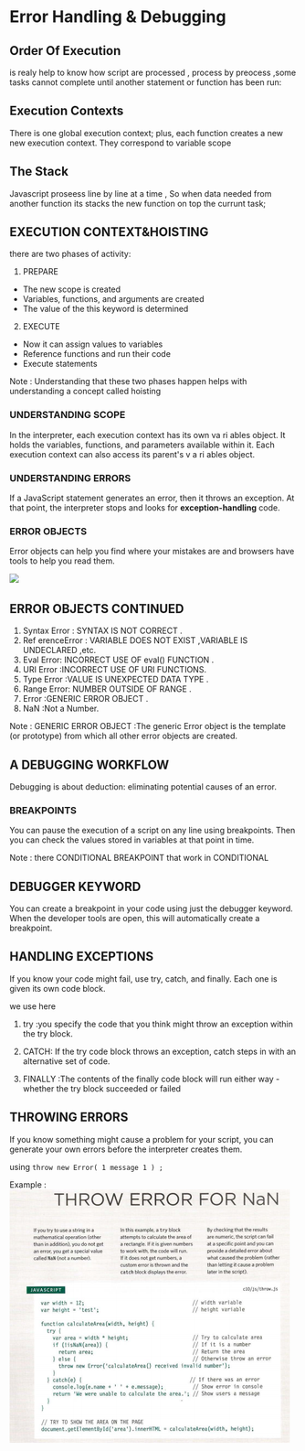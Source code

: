 # Error Handling & Debugging

## Order Of Execution 

is realy help to know how script are processed , process by preocess ,some tasks cannot complete until another statement or function has been run:

##  Execution Contexts 
There is one global execution context; plus, each function creates a new
new execution context. They correspond to variable scope

## The Stack
Javascript proseess line by line at a time , So when data needed from another function its stacks the new function on top the currunt task;

## EXECUTION CONTEXT&HOISTING 
there are two phases
of activity:  
1. PREPARE
 - The new scope is created
 - Variables, functions, and arguments are created
 - The value of the this keyword is determined
2. EXECUTE
 - Now it can assign values to variables
 - Reference functions and run their code
 - Execute statements 

 Note : Understanding that these two phases happen helps
with understanding a concept called hoisting

### UNDERSTANDING SCOPE 
In the interpreter, each execution context has its own va ri ables object.
It holds the variables, functions, and parameters available within it.
Each execution context can also access its parent's v a ri ables object. 

### UNDERSTANDING ERRORS 
If a JavaScript statement generates an error, then it throws an exception.
At that point, the interpreter stops and looks for **exception-handling** code. 

### ERROR OBJECTS
Error objects can help you find where your mistakes are
and browsers have tools to help you read them. 

![](resorces/error.png)

## ERROR OBJECTS CONTINUED 
1. Syntax Error : SYNTAX IS NOT CORRECT .
2. Ref erenceError  : VARIABLE DOES NOT EXIST  ,VARIABLE IS UNDECLARED ,etc.
3. Eval Error:  INCORRECT USE OF eval() FUNCTION .
4. URI Error :INCORRECT USE OF URI FUNCTIONS.
5. Type Error :VALUE IS UNEXPECTED DATA TYPE .
6. Range Error: NUMBER OUTSIDE OF RANGE .
7. Error :GENERIC ERROR OBJECT .
8. NaN :Not a Number.

Note : GENERIC ERROR OBJECT :The generic Error object is the template (or
prototype) from which all other error objects are
created.

## A DEBUGGING WORKFLOW 
Debugging is about deduction: eliminating potential causes of an error. 

### BREAKPOINTS 
You can pause the execution of a script on any
line using breakpoints. Then you can check the
values stored in variables at that point in time.  

Note : there CONDITIONAL BREAKPOINT that work in CONDITIONAL

## DEBUGGER KEYWORD  
You can create a breakpoint
in your code using just the
debugger keyword. When the
developer tools are open, this
will automatically create a
breakpoint. 

## HANDLING EXCEPTIONS
If you know your code might fail, use try, catch, and finally.
Each one is given its own code block. 

we use here 
1. try :you specify the code
that you think might throw an
exception within the try block. 

2. CATCH: If the try code block throws an
exception, catch steps in with an
alternative set of code. 

3. FINALLY :The contents of the finally
code block will run either
way - whether the try block
succeeded or failed


## THROWING ERRORS
If you know something might cause a problem for your script, you can
generate your own errors before the interpreter creates them. 

using `throw new Error( 1
message 1
) ; `

Example :
![](resorces/nan.png)

